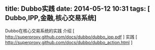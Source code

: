 title: Dubbo实践
date: 2014-05-12 10:31
tags: [ Dubbo,IPP,金融,核心交易系统]
---
Dubbo在核心交易系统的实践
介绍 [ http://superproxy.github.com/docs/dubbo/dubbo_ipp.pdf ]
实践 [ http://superproxy.github.com/docs/dubbo/dubbo_action.html ]
<!--more-->
